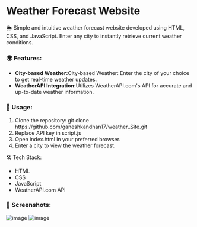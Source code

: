 <h1>Weather Forecast Website</h1>

🌦️ Simple and intuitive weather forecast website developed using HTML, CSS, and JavaScript. Enter any city to instantly retrieve current weather conditions.

<h3>🌍 Features:</h3>
<ul>
  <li><b>City-based Weather:</b>City-based Weather: Enter the city of your choice to get real-time weather updates.</li>
  <li><b>WeatherAPI Integration:</b>Utilizes WeatherAPI.com's API for accurate and up-to-date weather information.</li>
</ul>

<h3>🚀 Usage:</h3>
<ol>
  <li>Clone the repository: git clone https://github.com/ganeshkandhan17/weather_Site.git</li>
  <li>Replace API key in script.js</li>
  <li>Open index.html in your preferred browser.</li>
  <li>Enter a city to view the weather forecast.</li>
</ol
  
<h3>🛠️ Tech Stack:</h3>

<ul>
  <li>HTML</li>
  <li>CSS</li>
  <li>JavaScript</li>
  <li>WeatherAPI.com API</li>
</ul>

<h3>📸 Screenshots:</h3>

![image](https://github.com/ganeshkandhan17/Weather_Site/assets/87404827/0ac78e63-ecec-4c22-be83-1d6e1443a822)
![image](https://github.com/ganeshkandhan17/Weather_Site/assets/87404827/849bf9f8-fe0a-4011-a136-e94469c205d4)

